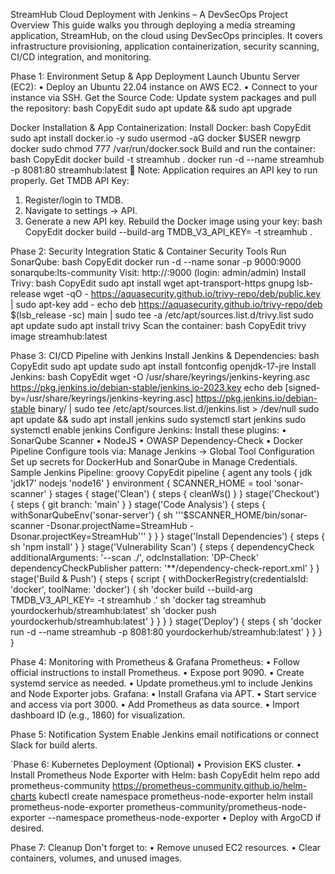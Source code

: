 StreamHub Cloud Deployment with Jenkins – A DevSecOps Project
Overview
This guide walks you through deploying a media streaming application, StreamHub, on the cloud using DevSecOps principles. It covers infrastructure provisioning, application containerization, security scanning, CI/CD integration, and monitoring.




 
Phase 1: Environment Setup & App Deployment
Launch Ubuntu Server (EC2):
•	Deploy an Ubuntu 22.04 instance on AWS EC2.
•	Connect to your instance via SSH.
Get the Source Code:
Update system packages and pull the repository:
bash
CopyEdit
sudo apt update && sudo apt upgrade

Docker Installation & App Containerization:
Install Docker:
bash
CopyEdit
sudo apt install docker.io -y
sudo usermod -aG docker $USER
newgrp docker
sudo chmod 777 /var/run/docker.sock
Build and run the container:
bash
CopyEdit
docker build -t streamhub .
docker run -d --name streamhub -p 8081:80 streamhub:latest
🛑 Note: Application requires an API key to run properly.
Get TMDB API Key:
1.	Register/login to TMDB.
2.	Navigate to settings → API.
3.	Generate a new API key.
Rebuild the Docker image using your key:
bash
CopyEdit
docker build --build-arg TMDB_V3_API_KEY=<your-api-key> -t streamhub .



Phase 2: Security Integration
Static & Container Security Tools
Run SonarQube:
bash
CopyEdit
docker run -d --name sonar -p 9000:9000 sonarqube:lts-community
Visit: http://<your-ip>:9000 (login: admin/admin)
Install Trivy:
bash
CopyEdit
sudo apt install wget apt-transport-https gnupg lsb-release
wget -qO - https://aquasecurity.github.io/trivy-repo/deb/public.key | sudo apt-key add -
echo deb https://aquasecurity.github.io/trivy-repo/deb $(lsb_release -sc) main | sudo tee -a /etc/apt/sources.list.d/trivy.list
sudo apt update
sudo apt install trivy
Scan the container:
bash
CopyEdit
trivy image streamhub:latest






Phase 3: CI/CD Pipeline with Jenkins
Install Jenkins & Dependencies:
bash
CopyEdit
sudo apt update
sudo apt install fontconfig openjdk-17-jre
Install Jenkins:
bash
CopyEdit
wget -O /usr/share/keyrings/jenkins-keyring.asc https://pkg.jenkins.io/debian-stable/jenkins.io-2023.key
echo deb [signed-by=/usr/share/keyrings/jenkins-keyring.asc] https://pkg.jenkins.io/debian-stable binary/ | sudo tee /etc/apt/sources.list.d/jenkins.list > /dev/null
sudo apt update && sudo apt install jenkins
sudo systemctl start jenkins
sudo systemctl enable jenkins
Configure Jenkins:
Install these plugins:
•	SonarQube Scanner
•	NodeJS
•	OWASP Dependency-Check
•	Docker Pipeline
Configure tools via: Manage Jenkins → Global Tool Configuration
Set up secrets for DockerHub and SonarQube in Manage Credentials.
Sample Jenkins Pipeline:
groovy
CopyEdit
pipeline {
    agent any
    tools {
        jdk 'jdk17'
        nodejs 'node16'
    }
    environment {
        SCANNER_HOME = tool 'sonar-scanner'
    }
    stages {
        stage('Clean') {
            steps { cleanWs() }
        }
        stage('Checkout') {
            steps { git branch: 'main' }
        }
        stage('Code Analysis') {
            steps {
                withSonarQubeEnv('sonar-server') {
                    sh '''$SCANNER_HOME/bin/sonar-scanner -Dsonar.projectName=StreamHub -Dsonar.projectKey=StreamHub'''
                }
            }
        }
        stage('Install Dependencies') {
            steps { sh 'npm install' }
        }
        stage('Vulnerability Scan') {
            steps {
                dependencyCheck additionalArguments: '--scan ./', odcInstallation: 'DP-Check'
                dependencyCheckPublisher pattern: '**/dependency-check-report.xml'
            }
        }
        stage('Build & Push') {
            steps {
                script {
                    withDockerRegistry(credentialsId: 'docker', toolName: 'docker') {
                        sh 'docker build --build-arg TMDB_V3_API_KEY=<yourapikey> -t streamhub .'
                        sh 'docker tag streamhub yourdockerhub/streamhub:latest'
                        sh 'docker push yourdockerhub/streamhub:latest'
                    }
                }
            }
        }
        stage('Deploy') {
            steps {
                sh 'docker run -d --name streamhub -p 8081:80 yourdockerhub/streamhub:latest'
            }
        }
    }
}



Phase 4: Monitoring with Prometheus & Grafana
Prometheus:
•	Follow official instructions to install Prometheus.
•	Expose port 9090.
•	Create systemd service as needed.
•	Update prometheus.yml to include Jenkins and Node Exporter jobs.
Grafana:
•	Install Grafana via APT.
•	Start service and access via port 3000.
•	Add Prometheus as data source.
•	Import dashboard ID (e.g., 1860) for visualization.




Phase 5: Notification System
Enable Jenkins email notifications or connect Slack for build alerts.




`Phase 6: Kubernetes Deployment (Optional)
•	Provision EKS cluster.
•	Install Prometheus Node Exporter with Helm:
bash
CopyEdit
helm repo add prometheus-community https://prometheus-community.github.io/helm-charts
kubectl create namespace prometheus-node-exporter
helm install prometheus-node-exporter prometheus-community/prometheus-node-exporter --namespace prometheus-node-exporter
•	Deploy with ArgoCD if desired.




Phase 7: Cleanup
Don't forget to:
•	Remove unused EC2 resources.
•	Clear containers, volumes, and unused images.


